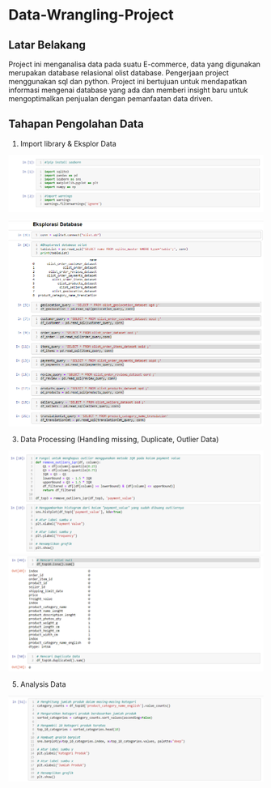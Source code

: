 # Data-Wrangling-Project

## Latar Belakang
Project ini menganalisa data pada suatu E-commerce, data yang digunakan merupakan database relasional olist database. 
Pengerjaan project menggunakan sql dan python. Project ini bertujuan untuk mendapatkan informasi mengenai database yang ada dan memberi insight baru untuk mengoptimalkan penjualan dengan pemanfaatan data driven.

## Tahapan Pengolahan Data

1. Import library & Eksplor Data
   
![Alt text](https://github.com/syahruaru/Data-Wrangling-Project/blob/main/img/impot%20library.png?raw=true)

![Alt text](https://github.com/syahruaru/Data-Wrangling-Project/blob/main/img/Eksplor%20database.png?raw=true)

3. Data Processing (Handling missing, Duplicate, Outlier Data)
   
![Alt text](https://github.com/syahruaru/Data-Wrangling-Project/blob/main/img/Handling%20Outlier.png?raw=true)
![Alt text](https://github.com/syahruaru/Data-Wrangling-Project/blob/main/img/Eda%20Obj%201.png?raw=true)

5. Analysis Data
   
![Alt text](https://github.com/syahruaru/Data-Wrangling-Project/blob/main/img/Data%20proc%20obj%201.png?raw=true)
